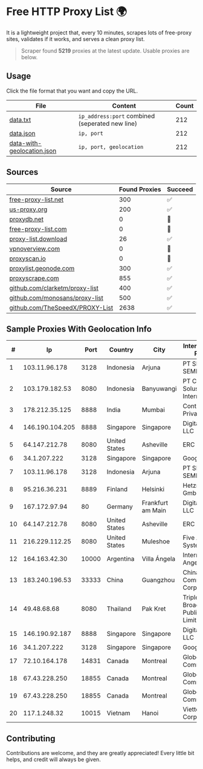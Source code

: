
# Free HTTP Proxy List 🌍

It is a lightweight project that, every 10 minutes, scrapes lots of free-proxy sites, validates if it works, and serves a clean proxy list.


> Scraper found **5219** proxies at the latest update. Usable proxies are below.

## Usage

Click the file format that you want and copy the URL.


|File|Content|Count|
|----|-------|-----|
|[data.txt](https://raw.githubusercontent.com/themiralay/Proxy-List-World/master/data.txt)|`ip_address:port` combined (seperated new line)|212|
|[data.json](https://raw.githubusercontent.com/themiralay/Proxy-List-World/master/data.json)|`ip, port`|212|
|[data-with-geolocation.json](https://raw.githubusercontent.com/themiralay/Proxy-List-World/master/data-with-geolocation.json)|`ip, port, geolocation`|212|

## Sources

|Source|Found Proxies|Succeed|
|------|-------------|-------|
|[free-proxy-list.net](https://free-proxy-list.net)|300|✅|
|[us-proxy.org](https://www.us-proxy.org)|200|✅|
|[proxydb.net](http://proxydb.net)|0|🚫|
|[free-proxy-list.com](https://free-proxy-list.com/?page=&port=&type%5B%5D=http&type%5B%5D=https&up_time=0&search=Search)|0|🚫|
|[proxy-list.download](https://www.proxy-list.download/HTTP)|26|✅|
|[vpnoverview.com](https://vpnoverview.com/privacy/anonymous-browsing/free-proxy-servers)|0|🚫|
|[proxyscan.io](https://www.proxyscan.io)|0|🚫|
|[proxylist.geonode.com](https://proxylist.geonode.com/api/proxy-list?limit=300&page=1&sort_by=lastChecked&sort_type=desc&protocols=http,https)|300|✅|
|[proxyscrape.com](https://api.proxyscrape.com/v2/?request=displayproxies&protocol=http&timeout=10000&country=all&ssl=all&anonymity=all)|855|✅|
|[github.com/clarketm/proxy-list](https://raw.githubusercontent.com/clarketm/proxy-list/master/proxy-list-raw.txt)|400|✅|
|[github.com/monosans/proxy-list](https://raw.githubusercontent.com/monosans/proxy-list/main/proxies/http.txt)|500|✅|
|[github.com/TheSpeedX/PROXY-List](https://raw.githubusercontent.com/TheSpeedX/PROXY-List/master/http.txt)|2638|✅|


## Sample Proxies With Geolocation Info

|#|Ip|Port|Country|City|Internet Service Provider|
|-|--|----|-------|----|-------------------------|
|1|103.11.96.178|3128|Indonesia|Arjuna|PT SKYLINE SEMESTA|
|2|103.179.182.53|8080|Indonesia|Banyuwangi|PT Cahaya Solusindo Internusa|
|3|178.212.35.125|8888|India|Mumbai|Contabo Asia Private Limited|
|4|146.190.104.205|8888|Singapore|Singapore|DigitalOcean, LLC|
|5|64.147.212.78|8080|United States|Asheville|ERC Broadband|
|6|34.1.207.222|3128|Singapore|Singapore|Google LLC|
|7|103.11.96.178|3128|Indonesia|Arjuna|PT SKYLINE SEMESTA|
|8|95.216.36.231|8889|Finland|Helsinki|Hetzner Online GmbH|
|9|167.172.97.94|80|Germany|Frankfurt am Main|DigitalOcean, LLC|
|10|64.147.212.78|8080|United States|Asheville|ERC Broadband|
|11|216.229.112.25|8080|United States|Muleshoe|Five Area Systems, LLC|
|12|164.163.42.30|10000|Argentina|Villa Ángela|Interret Villa Angela SRL|
|13|183.240.196.53|33333|China|Guangzhou|China Mobile Communications Corporation|
|14|49.48.68.68|8080|Thailand|Pak Kret|Triple T Broadband Public Company Limited|
|15|146.190.92.187|8888|Singapore|Singapore|DigitalOcean, LLC|
|16|34.1.207.222|3128|Singapore|Singapore|Google LLC|
|17|72.10.164.178|14831|Canada|Montreal|GloboTech Communications|
|18|67.43.228.250|18855|Canada|Montreal|GloboTech Communications|
|19|67.43.228.250|18855|Canada|Montreal|GloboTech Communications|
|20|117.1.248.32|10015|Vietnam|Hanoi|Viettel Corporation|



## Contributing

Contributions are welcome, and they are greatly appreciated! Every
little bit helps, and credit will always be given.


